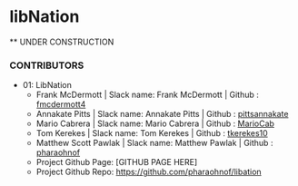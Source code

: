 # libNation

**  UNDER CONSTRUCTION

<!-- ### Groups Example
  * 99: Code Warriors
    * John Smith | Slack name: John Smith | Github : jsmith
    * Jenny Frank | Slack name: J. Frank | Github : jfrank
    * Lance Clark | Slack: Lance | GitHub: lclark
    * Nick Upshaw | slack name: Nick U. | Github: upshaw1
    * https://awesomeproject.github.io/Project1/
    * https://github.com/stanman/project1 -->
### CONTRIBUTORS
  * 01: LibNation
    * Frank McDermott | Slack name: Frank McDermott | Github : [fmcdermott4](https://github.com/fmcdermott4)
    * Annakate Pitts | Slack name: Annakate Pitts | Github : [pittsannakate](https://github.com/pittsannakate)
    * Mario Cabrera | Slack name: Mario Cabrera | Github : [MarioCab](https://github.com/MarioCab)
    * Tom Kerekes | Slack name: Tom Kerekes | Github : [tkerekes10](https://github.com/tkerekes10)
    * Matthew Scott Pawlak | Slack name: Matthew Pawlak | Github : [pharaohnof](https://github.com/pharaohnof)
    * Project Github Page: [GITHUB PAGE HERE]
    * Project Github Repo: https://github.com/pharaohnof/libation